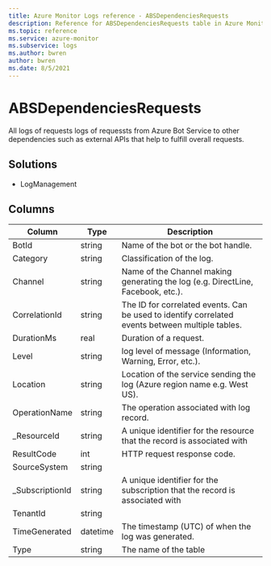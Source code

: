 ```yaml
---
title: Azure Monitor Logs reference - ABSDependenciesRequests
description: Reference for ABSDependenciesRequests table in Azure Monitor Logs.
ms.topic: reference
ms.service: azure-monitor
ms.subservice: logs
ms.author: bwren
author: bwren
ms.date: 8/5/2021
---
```


# ABSDependenciesRequests

 All logs of requests logs of requessts from Azure Bot Service to other dependencies such as external APIs that help to fulfill overall requests.

## Solutions

- LogManagement




## Columns

|Column|Type|Description|
|---|---|---|
|BotId|string|Name of the bot or the bot handle.|
|Category|string|Classification of the log.|
|Channel|string|Name of the Channel making generating the log (e.g. DirectLine, Facebook, etc.).|
|CorrelationId|string|The ID for correlated events. Can be used to identify correlated events between multiple tables.|
|DurationMs|real|Duration of a request.|
|Level|string|log level of message (Information, Warning, Error, etc.).|
|Location|string|Location of the service sending the log (Azure region name e.g. West US).|
|OperationName|string|The operation associated with log record.|
|_ResourceId|string|A unique identifier for the resource that the record is associated with|
|ResultCode|int|HTTP request response code.|
|SourceSystem|string||
|_SubscriptionId|string|A unique identifier for the subscription that the record is associated with|
|TenantId|string||
|TimeGenerated|datetime|The timestamp (UTC) of when the log was generated.|
|Type|string|The name of the table|
